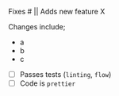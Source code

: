 Fixes # || Adds new feature X

Changes include;
* a
* b
* c

* [ ] Passes tests (`linting`, `flow`)
* [ ] Code is `prettier`
